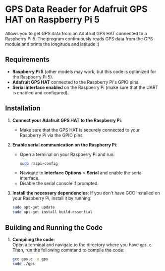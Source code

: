 # GPS Data Reader for Adafruit GPS HAT on Raspberry Pi 5

Allows you to get GPS data from an Adafruit GPS HAT connected to a Raspberry Pi 5. The program continuously reads GPS data from the GPS module and prints the longitude and latitude :)

## Requirements

- **Raspberry Pi 5** (other models may work, but this code is optimized for the Raspberry Pi 5).
- **Adafruit GPS HAT** connected to the Raspberry Pi's GPIO pins.
- **Serial interface enabled** on the Raspberry Pi (make sure that the UART is enabled and configured).
## Installation

1. **Connect your Adafruit GPS HAT to the Raspberry Pi**:
   - Make sure that the GPS HAT is securely connected to your Raspberry Pi via the GPIO pins.

2. **Enable serial communication on the Raspberry Pi**:
   - Open a terminal on your Raspberry Pi and run:
     ```bash
     sudo raspi-config
     ```
   - Navigate to **Interface Options** > **Serial** and enable the serial interface.
   - Disable the serial console if prompted.
   
3. **Install the necessary dependencies**:
   If you don't have GCC installed on your Raspberry Pi, install it by running:
   ```bash
   sudo apt-get update
   sudo apt-get install build-essential

## Building and Running the Code

1. **Compiling the code**:  
   Open a terminal and navigate to the directory where you have `gps.c`. Then, run the following command to compile the code:
   ```bash
   gcc gps.c -o gps
   sudo ./gps

